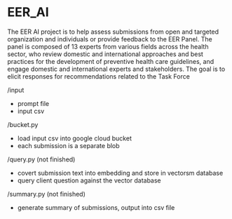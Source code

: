 # EER_AI
The EER AI project is to help assess submissions from open and targeted organization and individuals or provide feedback to the EER Panel. The panel is composed of 13 experts from various fields across the health sector, who review domestic and international approaches and best practices for the development of preventive health care guidelines, and engage domestic and international experts and stakeholders. The goal is to elicit responses for recommendations related to the Task Force

/input
 - prompt file
 - input csv

/bucket.py
 - load input csv into google cloud bucket
 - each submission is a separate blob

/query.py (not finished)
 - covert submission text into embedding and store in vectorsm database
 - query client question against the vector database

/summary.py (not finished)
 - generate summary of submissions, output into csv file